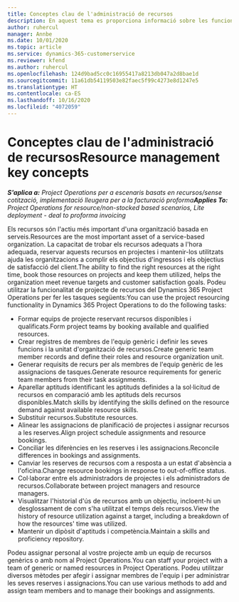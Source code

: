 ```yaml
---
title: Conceptes clau de l'administració de recursos
description: En aquest tema es proporciona informació sobre les funcionalitats d'administració de recursos al Microsoft Dynamics Project Operations.
author: ruhercul
manager: Annbe
ms.date: 10/01/2020
ms.topic: article
ms.service: dynamics-365-customerservice
ms.reviewer: kfend
ms.author: ruhercul
ms.openlocfilehash: 124d9bad5cc0c16955417a8213db047a2d8bae1d
ms.sourcegitcommit: 11a61db54119503e82faec5f99c4273e8d1247e5
ms.translationtype: HT
ms.contentlocale: ca-ES
ms.lasthandoff: 10/16/2020
ms.locfileid: "4072059"
---
```

# <a name="resource-management-key-concepts"></a><span data-ttu-id="877df-103">Conceptes clau de l'administració de recursos</span><span class="sxs-lookup"><span data-stu-id="877df-103">Resource management key concepts</span></span>

<span data-ttu-id="877df-104">_**S'aplica a:** Project Operations per a escenaris basats en recursos/sense cotització, implementació lleugera per a la facturació proforma_</span><span class="sxs-lookup"><span data-stu-id="877df-104">_**Applies To:** Project Operations for resource/non-stocked based scenarios, Lite deployment - deal to proforma invoicing_</span></span>

<span data-ttu-id="877df-105">Els recursos són l'actiu més important d'una organització basada en serveis.</span><span class="sxs-lookup"><span data-stu-id="877df-105">Resources are the most important asset of a service-based organization.</span></span> <span data-ttu-id="877df-106">La capacitat de trobar els recursos adequats a l'hora adequada, reservar aquests recursos en projectes i mantenir-los utilitzats ajuda les organitzacions a complir els objectius d'ingressos i els objectius de satisfacció del client.</span><span class="sxs-lookup"><span data-stu-id="877df-106">The ability to find the right resources at the right time, book those resources on projects and keep them utilized, helps the organization meet revenue targets and customer satisfaction goals.</span></span> <span data-ttu-id="877df-107">Podeu utilitzar la funcionalitat de projecte de recursos del Dynamics 365 Project Operations per fer les tasques següents:</span><span class="sxs-lookup"><span data-stu-id="877df-107">You can use the project resourcing functionality in Dynamics 365 Project Operations to do the following tasks:</span></span>

- <span data-ttu-id="877df-108">Formar equips de projecte reservant recursos disponibles i qualificats.</span><span class="sxs-lookup"><span data-stu-id="877df-108">Form project teams by booking available and qualified resources.</span></span>
- <span data-ttu-id="877df-109">Crear registres de membres de l'equip genèric i definir les seves funcions i la unitat d'organització de recursos.</span><span class="sxs-lookup"><span data-stu-id="877df-109">Create generic team member records and define their roles and resource organization unit.</span></span>
- <span data-ttu-id="877df-110">Generar requisits de recurs per als membres de l'equip genèric de les assignacions de tasques.</span><span class="sxs-lookup"><span data-stu-id="877df-110">Generate resource requirements for generic team members from their task assignments.</span></span>
- <span data-ttu-id="877df-111">Aparellar aptituds identificant les aptituds definides a la sol·licitud de recursos en comparació amb les aptituds dels recursos disponibles.</span><span class="sxs-lookup"><span data-stu-id="877df-111">Match skills by identifying the skills defined on the resource demand against available resource skills.</span></span>
- <span data-ttu-id="877df-112">Substituir recursos.</span><span class="sxs-lookup"><span data-stu-id="877df-112">Substitute resources.</span></span>
- <span data-ttu-id="877df-113">Alinear les assignacions de planificació de projectes i assignar recursos a les reserves.</span><span class="sxs-lookup"><span data-stu-id="877df-113">Align project schedule assignments and resource bookings.</span></span>
- <span data-ttu-id="877df-114">Conciliar les diferències en les reserves i les assignacions.</span><span class="sxs-lookup"><span data-stu-id="877df-114">Reconcile differences in bookings and assignments.</span></span>
- <span data-ttu-id="877df-115">Canviar les reserves de recursos com a resposta a un estat d'absència a l'oficina.</span><span class="sxs-lookup"><span data-stu-id="877df-115">Change resource bookings in response to out-of-office status.</span></span>
- <span data-ttu-id="877df-116">Col·laborar entre els administradors de projectes i els administradors de recursos.</span><span class="sxs-lookup"><span data-stu-id="877df-116">Collaborate between project managers and resource managers.</span></span>
- <span data-ttu-id="877df-117">Visualitzar l'historial d'ús de recursos amb un objectiu, incloent-hi un desglossament de com s'ha utilitzat el temps dels recursos.</span><span class="sxs-lookup"><span data-stu-id="877df-117">View the history of resource utilization against a target, including a breakdown of how the resources' time was utilized.</span></span>
- <span data-ttu-id="877df-118">Mantenir un dipòsit d'aptituds i competència.</span><span class="sxs-lookup"><span data-stu-id="877df-118">Maintain a skills and proficiency repository.</span></span>


<span data-ttu-id="877df-119">Podeu assignar personal al vostre projecte amb un equip de recursos genèrics o amb nom al Project Operations.</span><span class="sxs-lookup"><span data-stu-id="877df-119">You can staff your project with a team of generic or named resources in Project Operations.</span></span> <span data-ttu-id="877df-120">Podeu utilitzar diversos mètodes per afegir i assignar membres de l'equip i per administrar les seves reserves i assignacions.</span><span class="sxs-lookup"><span data-stu-id="877df-120">You can use various methods to add and assign team members and to manage their bookings and assignments.</span></span> 
